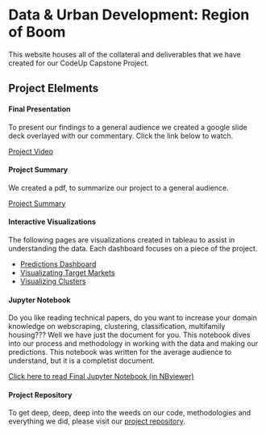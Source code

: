 # Data & Urban Development:  Region of Boom

This website houses all of the collateral and deliverables that we have created for our CodeUp Capstone Project.

## Project Elelments

#### Final Presentation
To present our findings to a general audience we created a google slide deck overlayed with our commentary.  Click the link below to watch.

[Project Video](https://hud-capstone.github.io/project_video)

#### Project Summary
We created a pdf, to summarize our project to a general audience. 

[Project Summary](https://hud-capstone.github.io/summary)

#### Interactive Visualizations
The following pages are visualizations created in tableau to assist in understanding the data.  Each dashboard focuses on a piece of the project.
- [Predictions Dashboard](https://hud-capstone.github.io/predictions_dashboard)
- [Visualizating Target Markets](https://hud-capstone.github.io/visualizing_labels)
- [Visualizing Clusters](https://hud-capstone.github.io/visualizing_clusters)

#### Jupyter Notebook
Do you like reading technical papers, do you want to increase your domain knowledge on webscraping, clustering, classification, multifamily housing???   Well we have just the document for you.  This notebook dives into our process and methodology in working with the data and making our predictions.  This notebook was written for the average audience to understand, but it is a completist document.

[Click here to read Final Jupyter Notebook (in NBviewer)](https://nbviewer.jupyter.org/github/hud-capstone/capstone/blob/master/final_project/final_notebook.ipynb)

#### Project Repository
To get deep, deep, deep into the weeds on our code, methodologies and everything we did, please visit our [project repository](https://github.com/hud-capstone/).
